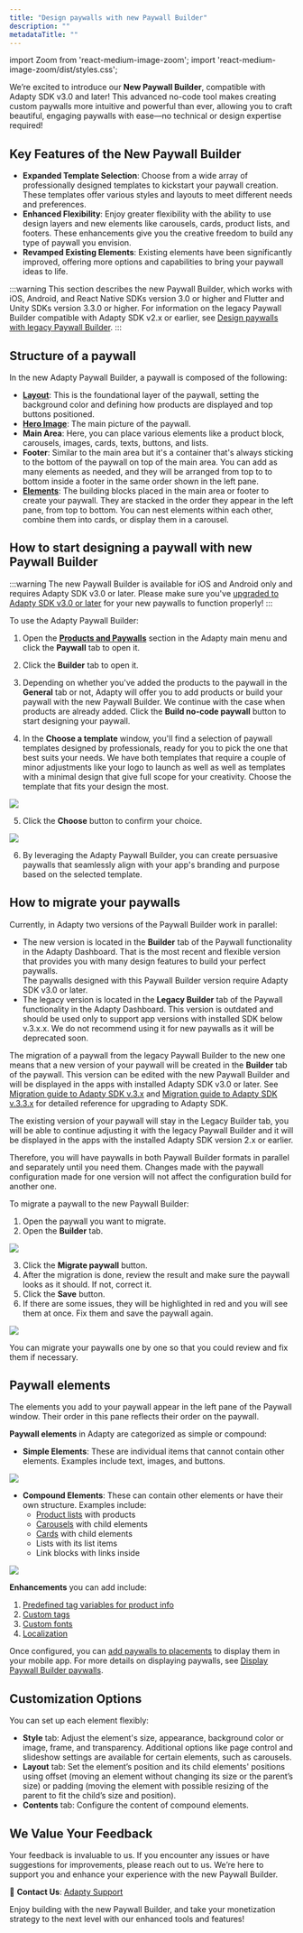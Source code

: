 ```yaml
---
title: "Design paywalls with new Paywall Builder"
description: ""
metadataTitle: ""
---
```


import Zoom from 'react-medium-image-zoom';
import 'react-medium-image-zoom/dist/styles.css';

We’re excited to introduce our **New Paywall Builder**, compatible with Adapty SDK v3.0 and later! This advanced no-code tool makes creating custom paywalls more intuitive and powerful than ever, allowing you to craft beautiful, engaging paywalls with ease—no technical or design expertise required!

## Key Features of the New Paywall Builder

- **Expanded Template Selection**: Choose from a wide array of professionally designed templates to kickstart your paywall creation. These templates offer various styles and layouts to meet different needs and preferences.
- **Enhanced Flexibility**: Enjoy greater flexibility with the ability to use design layers and new elements like carousels, cards, product lists, and footers. These enhancements give you the creative freedom to build any type of paywall you envision.
- **Revamped Existing Elements**: Existing elements have been significantly improved, offering more options and capabilities to bring your paywall ideas to life.

:::warning
This section describes the new Paywall Builder, which works with iOS, Android, and React Native SDKs version 3.0 or higher and Flutter and Unity SDKs version 3.3.0 or higher. For information on the legacy Paywall Builder compatible with Adapty SDK v2.x or earlier, see [Design paywalls with legacy Paywall Builder](adapty-paywall-builder-legacy).
:::

## Structure of a paywall

In the new Adapty Paywall Builder, a paywall is composed of the following:

- [**Layout**](https://docs.adapty.io/v3.0/docs/paywall-layout-and-products): This is the foundational layer of the paywall, setting the background color and defining how products are displayed and top buttons positioned.
- [**Hero Image**](paywall-head-picture): The main picture of the paywall.
- **Main Area**: Here, you can place various elements like a product block, carousels, images, cards, texts, buttons, and lists.
- **Footer**: Similar to the main area but it's a container that's always sticking to the bottom of the paywall on top of the main area. You can add as many elements as needed, and they will be arranged from top to to bottom inside a footer in the same order shown in the left pane.
- [**Elements**](adapty-paywall-builder#paywall-elements): The building blocks placed in the main area or footer to create your paywall. They are stacked in the order they appear in the left pane, from top to bottom. You can nest elements within each other, combine them into cards, or display them in a carousel.

## How to start designing a paywall with new Paywall Builder

:::warning
The new Paywall Builder is available for iOS and Android only and requires Adapty SDK v3.0 or later. Please make sure you've [upgraded to Adapty SDK v3.0 or later](migration-to-adapty-sdk-v3) for your new paywalls to function properly!
:::

To use the Adapty Paywall Builder:

1. Open the [**Products and Paywalls**](https://app.adapty.io/paywalls) section in the Adapty main menu and click the **Paywall** tab to open it.

2. Click the **Builder** tab to open it.

3. Depending on whether you've added the products to the paywall in the **General** tab or not, Adapty will offer you to add products or build your paywall with the new Paywall Builder. We continue with the case when products are already added. Click the **Build no-code paywall** button to start designing your paywall.

4. In the **Choose a template** window, you'll find a selection of paywall templates designed by professionals, ready for you to pick the one that best suits your needs. We have both templates that require a couple of minor adjustments like your logo to launch as well as well as templates with a minimal design that give full scope for your creativity. Choose the template that fits your design the most. 

   

<Zoom>
  <img src={require('./img/cdca1ee-builder_templates.webp').default}
  style={{
    border: '1px solid #727272', /* border width and color */
    width: '700px', /* image width */
    display: 'block', /* for alignment */
    margin: '0 auto' /* center alignment */
  }}
/>
</Zoom>




5. Click the **Choose** button to confirm your choice.

   

<Zoom>
  <img src={require('./img/795b91b-builder_main_window.webp').default}
  style={{
    border: '1px solid #727272', /* border width and color */
    width: '700px', /* image width */
    display: 'block', /* for alignment */
    margin: '0 auto' /* center alignment */
  }}
/>
</Zoom>




6. By leveraging the Adapty Paywall Builder, you can create persuasive paywalls that seamlessly align with your app's branding and purpose based on the selected template.

## How to migrate your paywalls

Currently, in Adapty two versions of the Paywall Builder work in parallel:

- The new version is located in the **Builder** tab of the Paywall functionality in the Adapty Dashboard. That is the most recent and flexible version that provides you with many design features to build your perfect paywalls.  
  The paywalls designed with this Paywall Builder version require Adapty SDK v3.0 or later.
- The legacy version is located in the **Legacy Builder** tab of the Paywall functionality in the Adapty Dashboard. This version is outdated and should be used only to support app versions with installed SDK below v.3.х.х. We do not recommend using it for new paywalls as it will be deprecated soon.

The migration of a paywall from the legacy Paywall Builder to the new one means that a new version of your paywall will be created in the **Builder** tab of the paywall. This version can be edited with the new Paywall Builder and will be displayed in the apps with installed Adapty SDK v3.0 or later. See [Migration guide to Adapty SDK v.3.x](migration-to-adapty-sdk-v3) and [Migration guide to Adapty SDK v.3.3.x](migration-to-330) for detailed reference for upgrading to Adapty SDK.

The existing version of your paywall will stay in the Legacy Builder tab, you will be able to continue adjusting it with the legacy Paywall Builder and it will be displayed in the apps with the installed Adapty SDK version 2.x or earlier.

Therefore, you will have paywalls in both Paywall Builder formats in parallel and separately until you need them. Changes made with the paywall configuration made for one version will not affect the configuration build for another one.

To migrate a paywall to the new Paywall Builder:

1. Open the paywall you want to migrate.
2. Open the **Builder** tab.

   

<Zoom>
  <img src={require('./img/3f4d4c2-PB_migrate_paywall.webp').default}
  style={{
    border: '1px solid #727272', /* border width and color */
    width: '700px', /* image width */
    display: 'block', /* for alignment */
    margin: '0 auto' /* center alignment */
  }}
/>
</Zoom>



3. Click the **Migrate paywall** button.
4. After the migration is done, review the result and make sure the paywall looks as it should. If not, correct it.
5. Click the **Save** button. 
6. If there are some issues, they will be highlighted in red and you will see them at once. Fix them and save the paywall again.

   

<Zoom>
  <img src={require('./img/78f63f0-PB_hughlighted_issues.webp').default}
  style={{
    border: '1px solid #727272', /* border width and color */
    width: '700px', /* image width */
    display: 'block', /* for alignment */
    margin: '0 auto' /* center alignment */
  }}
/>
</Zoom>




You can migrate your paywalls one by one so that you could review and fix them if necessary.

## Paywall elements

The elements you add to your paywall appear in the left pane of the Paywall window. Their order in this pane reflects their order on the paywall.

**Paywall elements** in Adapty are categorized as simple or compound:

- **Simple Elements**: These are individual items that cannot contain other elements. Examples include text, images, and buttons.


<Zoom>
  <img src={require('./img/210c8e2-simple_elements.webp').default}
  style={{
    border: '1px solid #727272', /* border width and color */
    width: '700px', /* image width */
    display: 'block', /* for alignment */
    margin: '0 auto' /* center alignment */
  }}
/>
</Zoom>





- **Compound Elements**: These can contain other elements or have their own structure. Examples include:
  - [Product lists](paywall-product-block) with  products
  - [Carousels](paywall-carousel) with child elements
  - [Cards](paywall-card) with child elements
  - Lists with its list items
  - Link blocks with links inside


<Zoom>
  <img src={require('./img/8a23be4-compound_elements.webp').default}
  style={{
    border: '1px solid #727272', /* border width and color */
    width: '700px', /* image width */
    display: 'block', /* for alignment */
    margin: '0 auto' /* center alignment */
  }}
/>
</Zoom>





**Enhancements** you can add include:

1. [Predefined tag variables for product info](paywall-builder-tag-variables)
2. [Custom tags](custom-tags-in-paywall-builder)
3. [Custom fonts](using-custom-fonts-in-paywall-builder)
4. [Localization](add-paywall-locale-in-adapty-paywall-builder)

Once configured, you can  [add paywalls to placements](add-audience-paywall-ab-test) to display them in your mobile app. For more details on displaying paywalls, see [Display Paywall Builder paywalls](display-pb-paywalls).

## Customization Options

You can set up each element flexibly:

- **Style** tab: Adjust the element's size, appearance, background color or image, frame, and transparency. Additional options like page control and slideshow settings are available for certain elements, such as carousels.
- **Layout** tab: Set the element’s position and its child elements' positions using offset (moving an element without changing its size or the parent’s size) or padding (moving the element with possible resizing of the parent to fit the child’s size and position).
- **Contents** tab: Configure the content of compound elements.

## We Value Your Feedback

Your feedback is invaluable to us. If you encounter any issues or have suggestions for improvements, please reach out to us. We’re here to support you and enhance your experience with the new Paywall Builder.

📧 **Contact Us**: [Adapty Support](mailto:support@adapty.io)

Enjoy building with the new Paywall Builder, and take your monetization strategy to the next level with our enhanced tools and features!